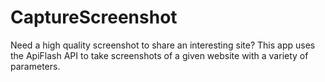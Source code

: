 # CaptureScreenshot
Need a high quality screenshot to share an interesting site? This app uses the ApiFlash API to take screenshots of a given website with a variety of parameters.
